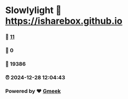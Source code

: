 # Slowlylight :link: https://isharebox.github.io 
### :page_facing_up: [11](https://isharebox.github.io/tag.html) 
### :speech_balloon: 0 
### :hibiscus: 19386 
### :alarm_clock: 2024-12-28 12:04:43 
### Powered by :heart: [Gmeek](https://github.com/Meekdai/Gmeek)

